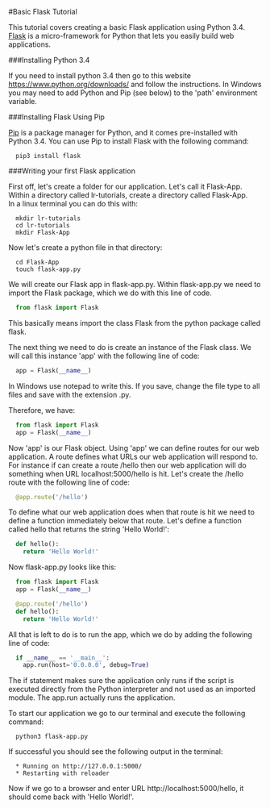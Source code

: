 #Basic Flask Tutorial

This tutorial covers creating a basic Flask application using Python 3.4. [Flask](http://flask.pocoo.org/) is a micro-framework for Python that lets you easily build web applications.

###Installing Python 3.4

If you need to install python 3.4 then go to this website https://www.python.org/downloads/ and follow the instructions.  In Windows you may need to add Python and Pip (see below) to the 'path' environment variable.

###Installing Flask Using Pip

[Pip](https://pypi.python.org/pypi/pip) is a package manager for Python, and it comes pre-installed with Python 3.4.
You can use Pip to install Flask with the following command:

```shell
  pip3 install flask
```

###Writing your first Flask application

First off, let's create a folder for our application. Let's call it Flask-App. Within a directory called
lr-tutorials, create a directory called Flask-App.  
In a linux terminal you can do this with:

```shell
  mkdir lr-tutorials
  cd lr-tutorials
  mkdir Flask-App
```

Now let's create a python file in that directory:

```shell
  cd Flask-App
  touch flask-app.py
```

We will create our Flask app in flask-app.py. Within flask-app.py we need to import the Flask package, which we do with this line of code.

```python
  from flask import Flask
```
This basically means import the class Flask from the python package called flask.

The next thing we need to do is create an instance of the Flask class. We will call this instance 'app' with the following line of code:

```python
  app = Flask(__name__)
```

In Windows use notepad to write this.  If you save, change the file type to all files and save with the extension .py.

Therefore, we have:

```python
  from flask import Flask
  app = Flask(__name__)
```

Now 'app' is our Flask object. Using 'app' we can define routes for our web application. A route defines what URLs our web application will respond to. For instance if can create a route /hello then our web application will do something when URL localhost:5000/hello is hit. Let's create the /hello route with the following line of code:

```python
  @app.route('/hello')
```

To define what our web application does when that route is hit we need to define a function immediately below that route. Let's define a function called hello that returns the string 'Hello World!':

```python
  def hello():
    return 'Hello World!'
```

Now flask-app.py looks like this:

```python
  from flask import Flask
  app = Flask(__name__)

  @app.route('/hello')
  def hello():
    return 'Hello World!'
```

All that is left to do is to run the app, which we do by adding the following line of code:

```python
  if __name__ == '__main__':
    app.run(host='0.0.0.0', debug=True)
```

The if statement makes sure the application only runs if the script is executed directly from the Python interpreter and not used as an imported module. The app.run actually runs the application.

To start our application we go to our terminal and execute the following command:

```shell
  python3 flask-app.py
```
If successful you should see the following output in the terminal:

```shell
  * Running on http://127.0.0.1:5000/
  * Restarting with reloader
```

Now if we go to a browser and enter  URL http://localhost:5000/hello, it should come back with 'Hello World!'.
